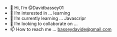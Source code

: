 - 👋 Hi, I’m @Davidbassey01
- 👀 I’m interested in ... learning
- 🌱 I’m currently learning ... Javascripr
- 💞️ I’m looking to collaborate on ...
- 📫 How to reach me ... basseydavide@gmail.com

<!---
Davidbassey01/Davidbassey01 is a ✨ special ✨ repository because its `README.md` (this file) appears on your GitHub profile.
You can click the Preview link to take a look at your changes.
--->
